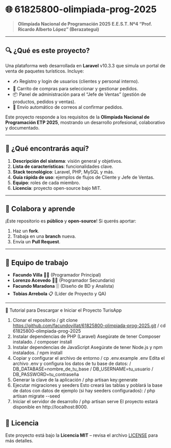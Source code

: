 # 🌐 61825800-olimpiada-prog-2025

> **Olimpíada Nacional de Programación 2025**
> **E.E.S.T. Nº4 “Prof. Ricardo Alberto López” (Berazategui)**

---

## 🔍 ¿Qué es este proyecto?

Una plataforma web desarrollada en **Laravel** v10.3.3 que simula un portal de venta de paquetes turísticos. Incluye:

* ✍️ Registro y login de usuarios (clientes y personal interno).
* 🛒 Carrito de compras para seleccionar y gestionar pedidos.
* 📦 Panel de administración para el “Jefe de Ventas” (gestión de productos, pedidos y ventas).
* 📧 Envío automático de correos al confirmar pedidos.

Este proyecto responde a los requisitos de la **Olimpíada Nacional de Programación ETP 2025**, mostrando un desarrollo profesional, colaborativo y documentado.

---

## 🚀 ¿Qué encontrarás aquí?

1. **Descripción del sistema**: visión general y objetivos.
2. **Lista de características**: funcionalidades clave.
3. **Stack tecnológico**: Laravel, PHP, MySQL y más.
4. **Guía rápida de uso**: ejemplos de flujos de Cliente y Jefe de Ventas.
5. **Equipo**: roles de cada miembro.
6. **Licencia**: proyecto open-source bajo MIT.

---

## 🤝 Colabora y aprende

¡Este repositorio es **público** y **open-source**! Si querés aportar:

1. Haz un **fork**.
2. Trabaja en una **branch** nueva.
3. Envía un **Pull Request**.

---

## 📜 Equipo de trabajo

* **Facundo Villa** 👨‍💻 (Programador Principal)
* **Lorenzo Acevedo** 👨‍💻 (Programador Secundario)
* **Facundo Maradona** 🗄️ (Diseño de BD y Analista)
* **Tobias Arrebola** 📋 (Líder de Proyecto y QA)

---


🚀 Tutorial para Descargar e Iniciar el Proyecto TurisApp
1. Clonar el repositorio
/ git clone https://github.com/facundovillat/61825800-olimpiada-prog-2025.git
/ cd 61825800-olimpiada-prog-2025
2. Instalar dependencias de PHP (Laravel)
Asegúrate de tener Composer instalado.
/ composer install
3. Instalar dependencias de JavaScript
Asegúrate de tener Node.js y npm instalados.
/ npm install
4. Copiar y configurar el archivo de entorno
/ cp .env.example .env
Edita el archivo .env y configura los datos de tu base de datos:
/ DB_DATABASE=nombre_de_tu_base
/ DB_USERNAME=tu_usuario
/ DB_PASSWORD=tu_contraseña
5. Generar la clave de la aplicación
/ php artisan key:generate
6. Ejecutar migraciones y seeders
Esto creará las tablas y poblará la base de datos con datos de ejemplo (si hay seeders configurados):
/ php artisan migrate --seed
7. Iniciar el servidor de desarrollo
/ php artisan serve
El proyecto estará disponible en http://localhost:8000.

## 📝 Licencia

Este proyecto está bajo la **Licencia MIT** – revisa el archivo [LICENSE](LICENSE) para más detalles.
